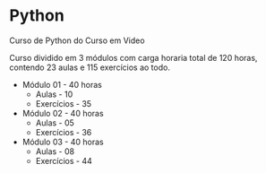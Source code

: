 # Python
Curso de Python do Curso em Video

Curso dividido em 3 módulos com carga horaria total de 120 horas, contendo 23 aulas e 115 exercícios ao todo.


<ul>
  <li>
    Módulo 01 - 40 horas
    <ul>
      <li>Aulas - 10</li>
      <li>Exercícios - 35</li>
    </ul>
  </li>
   <li>
    Módulo 02 - 40 horas 
    <ul>
      <li>Aulas - 05</li>
      <li>Exercícios - 36</li>
    </ul>
  </li>
   <li>
    Módulo 03 - 40 horas
    <ul>
      <li>Aulas - 08</li>
      <li>Exercícios - 44</li>
    </ul>
  </li>
</ul>
